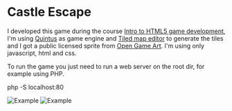 # Castle Escape

I developed this game during the course [Intro to HTML5 game development](https://www.udemy.com/intro-to-html5-game-development/), I'm using  [Quintus](https://github.com/cykod/Quintus) as game engine and [Tiled map editor](www.mapeditor.org) to generate the tiles and I got a public licensed sprite from [Open Game Art](https://opengameart.org/). I'm using only javascript, html and css.

To run the game you just need to run a web server on the root dir, for example using PHP.

php -S localhost:80

![Example](http://viniciuswebdev.com/wp-content/uploads/2017/05/Screenshot-from-2017-05-28-17-16-41-e1496002917804.png)
![Example](http://viniciuswebdev.com/wp-content/uploads/2017/05/Screenshot-from-2017-05-28-17-17-00-e1496003083241.png)

